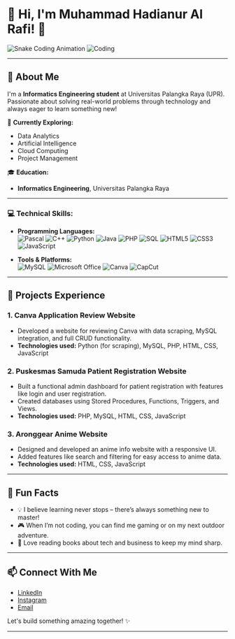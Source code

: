 # 👋 Hi, I'm Muhammad Hadianur Al Rafi! 🎯

![Snake Coding Animation](https://media.giphy.com/media/xTiTnxpQ3ghPiB2Hp6/giphy.gif) ![Coding](https://media.giphy.com/media/ZVik7pBtu9dNS/giphy.gif)

---

## 🚀 About Me

I'm a **Informatics Engineering student** at Universitas Palangka Raya (UPR). Passionate about solving real-world problems through technology and always eager to learn something new!

🌱 **Currently Exploring:**  
- Data Analytics  
- Artificial Intelligence  
- Cloud Computing  
- Project Management

🎓 **Education:**  
- **Informatics Engineering**, Universitas Palangka Raya    

---

### 💻 Technical Skills:

- **Programming Languages:**  
  ![Pascal](https://img.shields.io/badge/Pascal-0096D6?style=flat&logo=delphi&logoColor=white)
  ![C++](https://img.shields.io/badge/C++-00599C?style=flat&logo=c%2B%2B&logoColor=white)
  ![Python](https://img.shields.io/badge/Python-3776AB?style=flat&logo=python&logoColor=white)
  ![Java](https://img.shields.io/badge/Java-007396?style=flat&logo=java&logoColor=white)
  ![PHP](https://img.shields.io/badge/PHP-777BB4?style=flat&logo=php&logoColor=white)
  ![SQL](https://img.shields.io/badge/SQL-336791?style=flat&logo=postgresql&logoColor=white)
  ![HTML5](https://img.shields.io/badge/HTML5-E34F26?style=flat&logo=html5&logoColor=white)
  ![CSS3](https://img.shields.io/badge/CSS3-1572B6?style=flat&logo=css3&logoColor=white)
  ![JavaScript](https://img.shields.io/badge/JavaScript-F7DF1E?style=flat&logo=javascript&logoColor=black)

- **Tools & Platforms:**  
  ![MySQL](https://img.shields.io/badge/MySQL-4479A1?style=flat&logo=mysql&logoColor=white)
  ![Microsoft Office](https://img.shields.io/badge/Microsoft_Office-D83B01?style=flat&logo=microsoft-office&logoColor=white)
  ![Canva](https://img.shields.io/badge/Canva-00C4CC?style=flat&logo=canva&logoColor=white)
  ![CapCut](https://img.shields.io/badge/CapCut-000000?style=flat&logo=capcut&logoColor=white)

---

## 🌟 Projects Experience

### 1. Canva Application Review Website
- Developed a website for reviewing Canva with data scraping, MySQL integration, and full CRUD functionality.
- **Technologies used:** Python (for scraping), MySQL, PHP, HTML, CSS, JavaScript

### 2. Puskesmas Samuda Patient Registration Website
- Built a functional admin dashboard for patient registration with features like login and user registration.
- Created databases using Stored Procedures, Functions, Triggers, and Views.
- **Technologies used:** PHP, MySQL, HTML, CSS, JavaScript

### 3. Aronggear Anime Website
- Designed and developed an anime info website with a responsive UI.
- Added features like search and filtering for easy access to anime data.
- **Technologies used:** HTML, CSS, JavaScript 

---

## 🎯 Fun Facts

- 💡 I believe learning never stops – there’s always something new to master!
- 🎮 When I’m not coding, you can find me gaming or on my next outdoor adventure.
- 📘 Love reading books about tech and business to keep my mind sharp.
  
---

## 📫 Connect With Me

- [LinkedIn](https://www.linkedin.com/in/al-rafi-883b34310/)  
- [Instagram](https://www.instagram.com/rafi_jakson/)  
- [Email](mailto:rafijakson978@.com)

Let's build something amazing together! ✨

---
